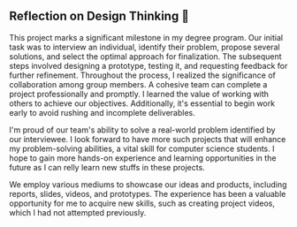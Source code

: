 <h2>Reflection on Design Thinking 💬</h2>

This project marks a significant milestone in my degree program. Our initial task was to interview an individual, identify their problem, propose several solutions, and select the optimal approach for finalization. The subsequent steps involved designing a prototype, testing it, and requesting feedback for further refinement. 
Throughout the process, I realized the significance of collaboration among group members. A cohesive team can complete a project professionally and promptly. I learned the value of working with others to achieve our objectives. Additionally, it's essential to begin work early to avoid rushing and incomplete deliverables.

I'm proud of our team's ability to solve a real-world problem identified by our interviewee. I look forward to have more such projects that will enhance my problem-solving abilities, a vital skill for computer science students. I hope to gain more hands-on experience and learning opportunities in the future as I can relly learn new stuffs in these projects.

We employ various mediums to showcase our ideas and products, including reports, slides, videos, and prototypes. The experience has been a valuable opportunity for me to acquire new skills, such as creating project videos, which I had not attempted previously. 
